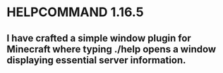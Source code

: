 # HELPCOMMAND 1.16.5

## I have crafted a simple window plugin for Minecraft where typing ./help opens a window displaying essential server information.
